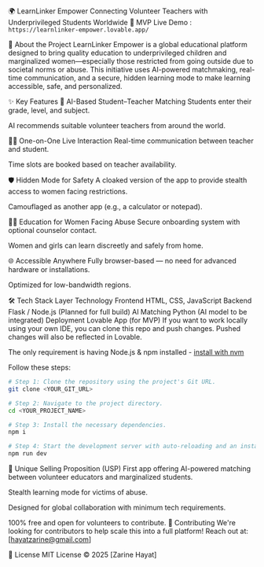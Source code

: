 🌍 LearnLinker Empower
Connecting Volunteer Teachers with Underprivileged Students Worldwide
🔗 MVP Live Demo : `https://learnlinker-empower.lovable.app/`

📌 About the Project
LearnLinker Empower is a global educational platform designed to bring quality education to underprivileged children and marginalized women—especially those restricted from going outside due to societal norms or abuse. This initiative uses AI-powered matchmaking, real-time communication, and a secure, hidden learning mode to make learning accessible, safe, and personalized.

✨ Key Features
🧠 AI-Based Student–Teacher Matching
Students enter their grade, level, and subject.

AI recommends suitable volunteer teachers from around the world.

🧑‍🏫 One-on-One Live Interaction
Real-time communication between teacher and student.

Time slots are booked based on teacher availability.

🛡️ Hidden Mode for Safety
A cloaked version of the app to provide stealth access to women facing restrictions.

Camouflaged as another app (e.g., a calculator or notepad).

👩‍🎓 Education for Women Facing Abuse
Secure onboarding system with optional counselor contact.

Women and girls can learn discreetly and safely from home.

🌐 Accessible Anywhere
Fully browser-based — no need for advanced hardware or installations.

Optimized for low-bandwidth regions.

🛠️ Tech Stack
Layer	Technology
Frontend	HTML, CSS, JavaScript
Backend	Flask / Node.js (Planned for full build)
AI Matching	Python (AI model to be integrated)
Deployment	Lovable App (for MVP)
If you want to work locally using your own IDE, you can clone this repo and push changes. Pushed changes will also be reflected in Lovable.

The only requirement is having Node.js & npm installed - [install with nvm](https://github.com/nvm-sh/nvm#installing-and-updating)

Follow these steps:

```sh
# Step 1: Clone the repository using the project's Git URL.
git clone <YOUR_GIT_URL>

# Step 2: Navigate to the project directory.
cd <YOUR_PROJECT_NAME>

# Step 3: Install the necessary dependencies.
npm i

# Step 4: Start the development server with auto-reloading and an instant preview.
npm run dev
```
🌟 Unique Selling Proposition (USP)
First app offering AI-powered matching between volunteer educators and marginalized students.

Stealth learning mode for victims of abuse.

Designed for global collaboration with minimum tech requirements.

100% free and open for volunteers to contribute.
🤝 Contributing
We're looking for contributors to help scale this into a full platform!
Reach out at: [hayatzarine@gmail.com]

📃 License
MIT License © 2025 [Zarine Hayat]

